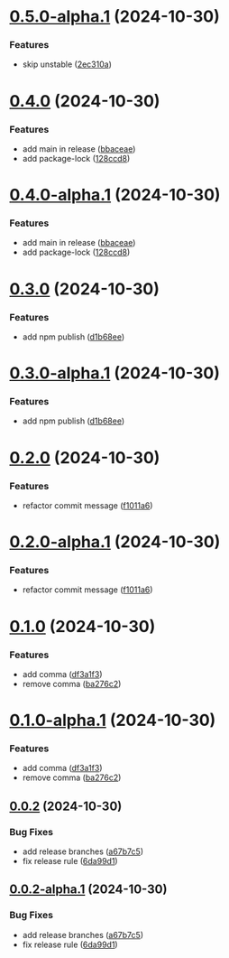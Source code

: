 # [0.5.0-alpha.1](https://github.com/Zzzode/ts-compiler-plugin-testbed/compare/v0.4.0...v0.5.0-alpha.1) (2024-10-30)


### Features

* skip unstable ([2ec310a](https://github.com/Zzzode/ts-compiler-plugin-testbed/commit/2ec310a053573a6cb214258619975712f9d07022))

# [0.4.0](https://github.com/Zzzode/ts-compiler-plugin-testbed/compare/v0.3.0...v0.4.0) (2024-10-30)


### Features

* add main in release ([bbaceae](https://github.com/Zzzode/ts-compiler-plugin-testbed/commit/bbaceae47ba240022251adf09225b843fc257a52))
* add package-lock ([128ccd8](https://github.com/Zzzode/ts-compiler-plugin-testbed/commit/128ccd8d721874d54570f722faf3c5c3252d2c6e))

# [0.4.0-alpha.1](https://github.com/Zzzode/ts-compiler-plugin-testbed/compare/v0.3.0...v0.4.0-alpha.1) (2024-10-30)


### Features

* add main in release ([bbaceae](https://github.com/Zzzode/ts-compiler-plugin-testbed/commit/bbaceae47ba240022251adf09225b843fc257a52))
* add package-lock ([128ccd8](https://github.com/Zzzode/ts-compiler-plugin-testbed/commit/128ccd8d721874d54570f722faf3c5c3252d2c6e))

# [0.3.0](https://github.com/Zzzode/ts-compiler-plugin-testbed/compare/v0.2.0...v0.3.0) (2024-10-30)


### Features

* add npm publish ([d1b68ee](https://github.com/Zzzode/ts-compiler-plugin-testbed/commit/d1b68ee54929756c2b0384d2ab8ab7e28b9d767b))

# [0.3.0-alpha.1](https://github.com/Zzzode/ts-compiler-plugin-testbed/compare/v0.2.0...v0.3.0-alpha.1) (2024-10-30)


### Features

* add npm publish ([d1b68ee](https://github.com/Zzzode/ts-compiler-plugin-testbed/commit/d1b68ee54929756c2b0384d2ab8ab7e28b9d767b))

# [0.2.0](https://github.com/Zzzode/ts-compiler-plugin-testbed/compare/v0.1.0...v0.2.0) (2024-10-30)


### Features

* refactor commit message ([f1011a6](https://github.com/Zzzode/ts-compiler-plugin-testbed/commit/f1011a66ef83f8e89050509838a3a5d2dfcd23d5))

# [0.2.0-alpha.1](https://github.com/Zzzode/ts-compiler-plugin-testbed/compare/v0.1.0...v0.2.0-alpha.1) (2024-10-30)


### Features

* refactor commit message ([f1011a6](https://github.com/Zzzode/ts-compiler-plugin-testbed/commit/f1011a66ef83f8e89050509838a3a5d2dfcd23d5))

# [0.1.0](https://github.com/Zzzode/ts-compiler-plugin-testbed/compare/v0.0.2...v0.1.0) (2024-10-30)


### Features

* add comma ([df3a1f3](https://github.com/Zzzode/ts-compiler-plugin-testbed/commit/df3a1f3adfefb4fd35c9821121d43e97b7852c1c))
* remove comma ([ba276c2](https://github.com/Zzzode/ts-compiler-plugin-testbed/commit/ba276c2701b51bdde7747e169d0d95b578a2937e))

# [0.1.0-alpha.1](https://github.com/Zzzode/ts-compiler-plugin-testbed/compare/v0.0.2...v0.1.0-alpha.1) (2024-10-30)


### Features

* add comma ([df3a1f3](https://github.com/Zzzode/ts-compiler-plugin-testbed/commit/df3a1f3adfefb4fd35c9821121d43e97b7852c1c))
* remove comma ([ba276c2](https://github.com/Zzzode/ts-compiler-plugin-testbed/commit/ba276c2701b51bdde7747e169d0d95b578a2937e))

## [0.0.2](https://github.com/Zzzode/ts-compiler-plugin-testbed/compare/v0.0.1...v0.0.2) (2024-10-30)


### Bug Fixes

* add release branches ([a67b7c5](https://github.com/Zzzode/ts-compiler-plugin-testbed/commit/a67b7c5eae04ff967f9e52a117aa94ba8612b92d))
* fix release rule ([6da99d1](https://github.com/Zzzode/ts-compiler-plugin-testbed/commit/6da99d107a9e7b925f4657177cdfac4fd96a752a))

## [0.0.2-alpha.1](https://github.com/Zzzode/ts-compiler-plugin-testbed/compare/v0.0.1...v0.0.2-alpha.1) (2024-10-30)


### Bug Fixes

* add release branches ([a67b7c5](https://github.com/Zzzode/ts-compiler-plugin-testbed/commit/a67b7c5eae04ff967f9e52a117aa94ba8612b92d))
* fix release rule ([6da99d1](https://github.com/Zzzode/ts-compiler-plugin-testbed/commit/6da99d107a9e7b925f4657177cdfac4fd96a752a))
